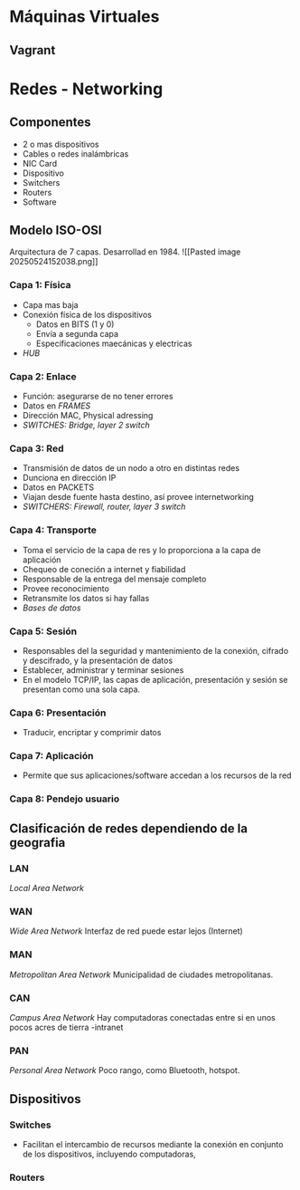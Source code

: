 # Máquinas Virtuales
## Vagrant
# Redes - Networking
## Componentes
- 2 o mas dispositivos
- Cables o redes inalámbricas
- NIC Card
- Dispositivo
- Switchers
- Routers
- Software
## Modelo ISO-OSI
Arquitectura de 7 capas. Desarrollad en 1984.
![[Pasted image 20250524152038.png]]
### Capa 1: Física
- Capa mas baja
- Conexión física de los dispositivos
	- Datos en BITS (1 y 0)
	- Envía a segunda capa
	- Especificaciones maecánicas y electricas
- *HUB*
### Capa 2: Enlace
- Función: asegurarse de no tener errores
- Datos en *FRAMES*
- Dirección MAC, Physical adressing
- *SWITCHES: Bridge, layer 2 switch*
### Capa 3: Red
- Transmisión de datos de un nodo a otro en distintas redes
- Dunciona en dirección IP
- Datos en PACKETS
- Viajan desde fuente hasta destino, así provee internetworking
- *SWITCHERS: Firewall, router, layer 3 switch*
### Capa 4: Transporte
- Toma el servicio de la capa de res y lo proporciona a la capa de aplicación
- Chequeo de coneción a internet y fiabilidad
- Responsable de la entrega del mensaje completo
- Provee reconocimiento
- Retransmite los datos si hay fallas
- *Bases de datos*
### Capa 5: Sesión
- Responsables del la seguridad y mantenimiento de la conexión, cifrado y descifrado, y la presentación de datos
- Establecer, administrar y terminar sesiones
- En el modelo TCP/IP, las capas de aplicación, presentación y sesión se presentan como una sola capa.
### Capa 6: Presentación
- Traducir, encriptar y comprimir datos
### Capa 7: Aplicación
- Permite que sus aplicaciones/software accedan a los recursos de la red
### Capa 8: Pendejo usuario

## Clasificación de redes dependiendo de la geografia
### LAN
*Local Area Network*
### WAN
*Wide Area Network*
Interfaz de red puede estar lejos (Internet)
### MAN
*Metropolitan Area Network*
Municipalidad de ciudades metropolitanas.
### CAN
*Campus Area Network*
Hay computadoras conectadas entre si en unos pocos acres de tierra -intranet
### PAN
*Personal Area Network*
Poco rango, como Bluetooth, hotspot.
## Dispositivos
### Switches
- Facilitan el intercambio de recursos mediante la conexión en conjunto de los dispositivos, incluyendo computadoras,
### Routers